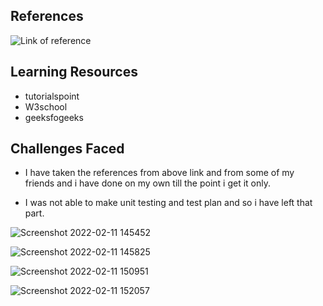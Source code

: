 
## References

![Link of reference](https://github.com/raagavardhini/Stepin-Employee-Record-System.git)

## Learning Resources

* tutorialspoint
* W3school
* geeksfogeeks

## Challenges Faced

* I have taken the references from above link and from some of my friends and i have done on my own till the point i get it only.

* I was not able to make unit testing and test plan and so i have left that part. 


![Screenshot 2022-02-11 145452](https://user-images.githubusercontent.com/98867277/153570345-3fb46fec-07d7-467c-b537-0ee64aaa3efe.jpg)


![Screenshot 2022-02-11 145825](https://user-images.githubusercontent.com/98867277/153570415-7e1a787c-3d6b-4d7d-b71c-3a92e0c24765.jpg)

![Screenshot 2022-02-11 150951](https://user-images.githubusercontent.com/98867277/153570454-70c44e4e-a4f4-4507-9d4a-5bd1b09e1e92.jpg)

![Screenshot 2022-02-11 152057](https://user-images.githubusercontent.com/98867277/153570507-ea564ed1-2e0c-401c-b695-d34e37331cc9.jpg)
